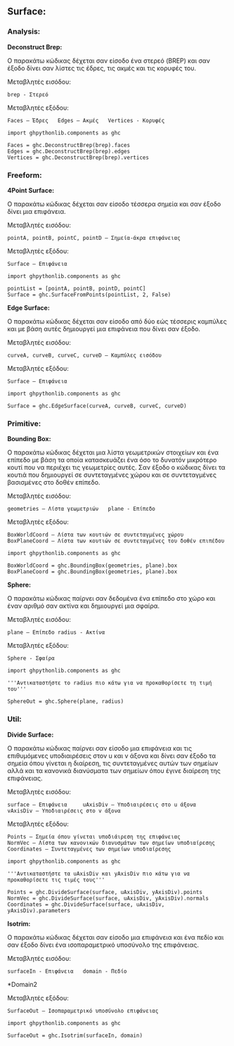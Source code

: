 
## Surface:

### Analysis:

**Deconstruct Brep:**

Ο παρακάτω κώδικας δέχεται σαν είσοδο ένα στερεό (BREP) και σαν έξοδο δίνει σαν λίστες τις έδρες, τις ακμές και τις κορυφές του. 

Μεταβλητές εισόδου:

    brep - Στερεό	

Μεταβλητές εξόδου:
```	
Faces – Έδρες	Edges – Ακμές	Vertices - Κορυφές
```
```
import ghpythonlib.components as ghc

Faces = ghc.DeconstructBrep(brep).faces
Edges = ghc.DeconstructBrep(brep).edges
Vertices = ghc.DeconstructBrep(brep).vertices
```



### Freeform:

**4Point Surface:**

Ο παρακάτω κώδικας δέχεται σαν είσοδο τέσσερα σημεία και σαν έξοδο δίνει μια επιφάνεια. 

Μεταβλητές εισόδου:

    pointA, pointB, pointC, pointD – Σημεία-άκρα επιφάνειας 

Μεταβλητές εξόδου:
```	
Surface – Επιφάνεια
```
```
import ghpythonlib.components as ghc

pointList = [pointA, pointB, pointD, pointC]
Surface = ghc.SurfaceFromPoints(pointList, 2, False)
```



**Edge Surface:**

Ο παρακάτω κώδικας δέχεται σαν είσοδο από δύο εώς τέσσερις καμπύλες και με βάση αυτές δημιουργεί μια επιφάνεια που δίνει σαν έξοδο.

Μεταβλητές εισόδου:

    curveA, curveB, curveC, curveD – Καμπύλες εισόδου 

Μεταβλητές εξόδου:
```
Surface – Επιφάνεια
```
```
import ghpythonlib.components as ghc

Surface = ghc.EdgeSurface(curveA, curveB, curveC, curveD)
```



### Primitive:

**Bounding Box:**

Ο παρακάτω κώδικας δέχεται μια λίστα γεωμετρικών στοιχείων και ένα επίπεδο με βάση τα οποία κατασκευάζει ένα όσο το δυνατόν μικρότερο κουτί που να περιέχει τις γεωμετρίες αυτές. Σαν έξοδο ο κώδικας δίνει τα κουτιά που δημιουργεί σε συντεταγμένες χώρου και σε συντεταγμένες βασισμένες στο δοθέν επίπεδο.

Μεταβλητές εισόδου:

    geometries – Λίστα γεωμετριών	plane - Επίπεδο

Μεταβλητές εξόδου:
```
BoxWorldCoord – Λίστα των κουτιών σε συντεταγμένες χώρου
BoxPlaneCoord – Λίστα των κουτιών σε συντεταγμένες του δοθέν επιπέδου
```
```
import ghpythonlib.components as ghc

BoxWorldCoord = ghc.BoundingBox(geometries, plane).box
BoxPlaneCoord = ghc.BoundingBox(geometries, plane).box
```



**Sphere:**

Ο παρακάτω κώδικας παίρνει σαν δεδομένα ένα επίπεδο στο χώρο και έναν αριθμό σαν ακτίνα και δημιουργεί μια σφαίρα. 

Μεταβλητές εισόδου:

    plane – Επίπεδο	radius - Ακτίνα

Μεταβλητές εξόδου:
```
Sphere - Σφαίρα
```
```
import ghpythonlib.components as ghc

'''Αντικαταστήστε το radius πιο κάτω για να προκαθορίσετε τη τιμή του'''

SphereOut = ghc.Sphere(plane, radius)
```



### Util:

**Divide Surface:**

Ο παρακάτω κώδικας παίρνει σαν είσοδο μια επιφάνεια και τις επιθυμόμενες υποδιαιρέσεις στον u και v άξονα και δίνει σαν έξοδο τα σημεία όπου γίνεται η διαίρεση, τις συντεταγμένες αυτών των σημείων αλλά και τα κανονικά διανύσματα των σημείων όπου έγινε διαίρεση της επιφάνειας.

Μεταβλητές εισόδου:
```
surface – Επιφάνεια		uAxisDiv – Υποδιαιρέσεις στο u άξονα
vAxisDiv – Υποδιαιρέσεις στο v άξονα	
```	
Μεταβλητές εξόδου:	
```
Points – Σημεία όπου γίνεται υποδιάιρεση της επιφάνειας
NormVec – Λίστα των κανονικών διανυσμάτων των σημείων υποδιαίρεσης
Coordinates – Συντεταγμένες των σημείων υποδιαίρεσης
```
```
import ghpythonlib.components as ghc

'''Αντικαταστήστε τα uAxisDiv και yAxisDiv πιο κάτω για να προκαθορίσετε τις τιμές τους'''

Points = ghc.DivideSurface(surface, uAxisDiv, yAxisDiv).points
NormVec = ghc.DivideSurface(surface, uAxisDiv, yAxisDiv).normals
Coordinates = ghc.DivideSurface(surface, uAxisDiv, yAxisDiv).parameters
```



**Isotrim:**

Ο παρακάτω κώδικας δέχεται σαν είσοδο μια επιφάνεια και ένα πεδίο και σαν έξοδο δίνει ένα ισοπαραμετρικό υποσύνολο της επιφάνειας. 

Μεταβλητές εισόδου:

    surfaceIn - Επιφάνεια	domain - Πεδίο
*Domain2

Μεταβλητές εξόδου:	
```
SurfaceOut – Ισοπαραμετρικό υποσύνολο επιφάνειας
```
```
import ghpythonlib.components as ghc

SurfaceOut = ghc.Isotrim(surfaceIn, domain)
```